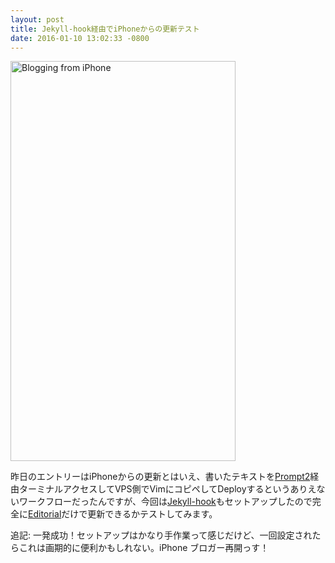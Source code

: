 ```yaml
---
layout: post
title: Jekyll-hook経由でiPhoneからの更新テスト
date: 2016-01-10 13:02:33 -0800
---
```

<a data-flickr-embed="true"  href="https://www.flickr.com/photos/drikin/24218310401/in/datetaken/" title="Blogging from iPhone"><img src="https://farm2.staticflickr.com/1661/24218310401_25ff8aa147_z.jpg" width="360" height="640" alt="Blogging from iPhone"></a><script async src="//embedr.flickr.com/assets/client-code.js" charset="utf-8"></script>

昨日のエントリーはiPhoneからの更新とはいえ、書いたテキストを[Prompt2](https://panic.com/jp/prompt/)経由ターミナルアクセスしてVPS側でVimにコピペしてDeployするというありえないワークフローだったんですが、今回は[Jekyll-hook](https://github.com/developmentseed/jekyll-hook)もセットアップしたので完全に[Editorial](http://www.robertvojta.com/2015/05/12/editorial-workflows-for-jekyll-blogging/)だけで更新できるかテストしてみます。

追記: 一発成功！セットアップはかなり手作業って感じだけど、一回設定されたらこれは画期的に便利かもしれない。iPhone ブロガー再開っす！
